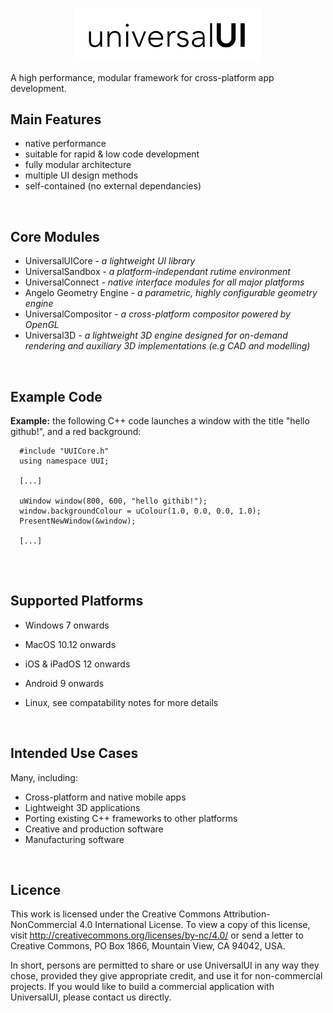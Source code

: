 <p align="center">
  <img src="uui-logo-wide.png" width="300" title="uUI Logo">
</p>

A high performance, modular framework for cross-platform app development.

<h2>Main Features</h2>

- native performance
- suitable for rapid & low code development
- fully modular architecture
- multiple UI design methods
- self-contained (no external dependancies)

<br>

<h2>Core Modules</h2>

- UniversalUICore - <i> a lightweight UI library</i>
- UniversalSandbox - <i> a platform-independant rutime environment</i>
- UniversalConnect - <i> native interface modules for all major platforms </i>
- Angelo Geometry Engine - <i> a parametric, highly configurable geometry engine</i>
- UniversalCompositor - <i> a cross-platform compositor powered by OpenGL</i>
- Universal3D - <i> a lightweight 3D engine designed for on-demand rendering and auxiliary 3D implementations (e.g CAD and modelling)</i>

<br>

<h2>Example Code</h2>

**Example:** the following C++ code launches a window with the title "hello github!", and a red background:

~~~
  #include "UUICore.h"
  using namespace UUI;
  
  [...]
  
  uWindow window(800, 600, "hello githib!");
  window.backgroundColour = uColour(1.0, 0.0, 0.0, 1.0);
  PresentNewWindow(&window);
  
  [...]
  
~~~

<br>

<h2>Supported Platforms</h2>

- Windows 7 onwards

- MacOS 10.12 onwards

- iOS & iPadOS 12 onwards

- Android 9 onwards

- Linux, see compatability notes for more details

<br>

<h2>Intended Use Cases</h2>

Many, including:

- Cross-platform and native mobile apps
- Lightweight 3D applications
- Porting existing C++ frameworks to other platforms
- Creative and production software
- Manufacturing software

<br>

<h2>Licence</h2>

This work is licensed under the Creative Commons Attribution-NonCommercial 4.0 International License. To view a copy of this license, visit http://creativecommons.org/licenses/by-nc/4.0/ or send a letter to Creative Commons, PO Box 1866, Mountain View, CA 94042, USA.

In short, persons are permitted to share or use UniversalUI in any way they chose, provided they give appropriate credit, and use it for non-commercial projects. If you would like to build a commercial application with UniversalUI, please contact us directly.
